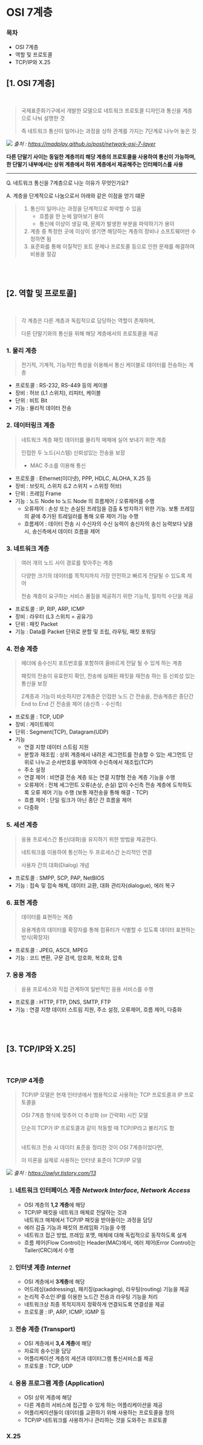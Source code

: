 # OSI 7계층
### 목차
- OSI 7계층
- 역할 및 프로토콜
- TCP/IP와 X.25


## [1. OSI 7계층]
<br/>

> 국제표준화기구에서 개발한 모델으로 네트워크 프로토콜 디자인과 통신을 계층으로 나눠 설명한 것
>
> 즉 네트워크 통신이 일어나는 과정을 상하 관계를 가지는 7단계로 나누어 놓은 것

![](https://madplay.github.io/img/post/2018-02-17-network-osi-7-layer-1.png)
*출처 : https://madplay.github.io/post/network-osi-7-layer*

**다른 단말기 사이는 동일한 계층끼리 해당 계층의 프로토콜을 사용하여 통신이 가능하며, 
<br/>한 단말기 내부에서는 상위 계층에서 하위 계층에서 제공해주는 인터페이스를 사용**

---
Q. 네트워크 통신을 7계층으로 나눈 이유가 무엇인가요?

A. 계층을 단계적으로 나눔으로서 아래와 같은 이점을 얻기 떄문 
> 1. 통신이 일어나는 과정을 단계적으로 파악할 수 있음
>    - 흐름을 한 눈에 알아보기 용이
>    - 통신에 이상이 생길 때, 문제가 발생한 부분을 파악하기가 용이
> 2. 계층 중 특정한 곳에 이상이 생기면 해당하는 계층의 장비나 소프트웨어만 수정하면 됨
> 3. 표준화를 통해 이질적인 포트 문제나 프로토콜 등으로 인한 문제를 해결하여 비용을 절감

<br/><br/>

## [2. 역할 및 프로토콜]
<br/>

> 각 계층은 다른 계층과 독립적으로 담당하는 역할이 존재하며,
>
> 다른 단말기와의 통신을 위해 해당 계층에서의 프로토콜을 제공

### 1. 물리 계층

> 전기적, 기계적, 기능적인 특성을 이용해서 통신 케이블로 데이터를 전송하는 계층

- 프로토콜 : RS-232, RS-449 등의 케이블
- 장비 : 허브 (L1 스위치), 리피터, 케이블
- 단위 : 비트 Bit
- 기능 : 물리적 데이터 전송

### 2. 데이터링크 계층

> 네트워크 계층 패킷 데이터를 물리적 매체에 실어 보내기 위한 계층
> 
> 인접한 두 노드(시스템) 신뢰성있는 전송을 보장
>
> - MAC 주소를 이용해 통신

- 프로토콜 : Ethernet(이더넷), PPP, HDLC, ALOHA, X.25 등
- 장비 : 브릿지, 스위치 (L2 스위치 = 스위칭 허브)
- 단위 : 프레임 Frame
- 기능 : 노드 Node to 노드 Node 의 흐름제어 / 오류제어를 수행
    - 오류제어 : 손상 또는 손실된 프레임을 검출 & 방지하기 위한 기능. 보통 프레임의 끝에 추가된 트레일러를 통해 오류 제어 기능 수행
    - 흐름제어 : 데이터 전송 시 수신자의 수신 능력이 송신자의 송신 능력보다 낮을 시, 송신측에서 데이터 흐름을 제어

### 3. 네트워크 계층

> 여러 개의 노드 사이 경로를 찾아주는 계층
> 
> 다양한 크기의 데이터를 목적지까지 가장 안전하고 빠르게 전달될 수 있도록 제어
>
> 전송 계층이 요구하는 서비스 품질을 제공하기 위한 기능적, 절차적 수단을 제공

- 프로토콜 : IP, RIP, ARP, ICMP
- 장비 : 라우터 (L3 스위치 = 공유기)
- 단위 : 패킷 Packet
- 기능 : Data를 Packet 단위로 분할 및 조립, 라우팅, 패킷 포워딩

### 4. 전송 계층

> 헤더에 송수신지 포트번호를 포함하여 올바르게 전달 될 수 있게 하는 계층
> 
> 패킷의 전송이 유효한지 확인, 전송에 실패된 패킷을 재전송 하는 등 신뢰성 있는 통신을 보장
> 
> 2계층과 기능이 비슷하지만 2계층은 인접한 노드 간 전송을, 전송계층은 종단간 End to End 간 전송을 제어 (송신측 - 수신측)

- 프로토콜 : TCP, UDP
- 장비 : 게이트웨이
- 단위 : Segment(TCP), Datagram(UDP)
- 기능
    - 연결 지향 데이터 스트림 지원
    - 분할과 재조립 : 상위 계층에서 내려온 세그먼트를 전송할 수 있는 세그먼트 단위로 나누고 순서번호를 부여하여 수신측에서 재조립(TCP)
    - 주소 설정
    - 연결 제어 : 비연결 전송 계층 또는 연결 지향형 전송 계층 기능을 수행
    - 오류제어 : 전체 세그먼트 오류(손상, 손실) 없이 수신측 전송 계층에 도착하도록 오류 제어 기능 수행 (보통 재전송을 통해 해결 - TCP)
    - 흐름 제어 : 단일 링크가 아닌 종단 간 흐름을 제어
    - 다중화

### 5. 세션 계층

> 응용 프로세스간 통신(대화)을 유지하기 위한 방법을 제공한다.
>
> 네트워크를 이용하여 통신하는 두 프로세스간 논리적인 연결
>
> 사용자 간의 대화(Dialog) 개념

- 프로토콜 : SMPP, SCP, PAP, NetBIOS
- 기능 : 접속 및 접속 해제, 데이터 교환, 대화 관리자(dialogue), 에러 복구

### 6. 표현 계층

> 데이터를 표현하는 계층 
>
> 응용계층의 데이터를 확장자를 통해 컴퓨터가 식별할 수 있도록 데이터 표현하는 방식(확장자)

- 프로토콜 : JPEG, ASCII, MPEG
- 기능 : 코드 변환, 구문 검색, 암호화, 복호화, 압축

### 7. 응용 계층

> 응용 프로세스와 직접 관계하여 일반적인 응용 서비스를 수행

- 프로토콜 : HTTP, FTP, DNS, SMTP, FTP
- 기능 : 연결 지향 데이터 스트림 지원, 주소 설정, 오류제어, 흐름 제어, 다중화

<br/><br/>

## [3. TCP/IP와 X.25]
<br/>

### TCP/IP 4계층

> TCP/IP 모델은 현재 인터넷에서 범용적으로 사용하는 TCP 프로토콜과 IP 프로토콜을 
> 
> OSI 7계층 형식에 맞추어 더 추상화 (or 간략화) 시킨 모델
> 
> 단순히 TCP가 IP 프로토콜과 같이 작동할 때 TCP/IP라고 불리기도 함<br/><br/>
> 
> 
> 네트워크 전송 시 데이터 표준을 정리한 것이 OSI 7계층이었다면, 
> 
> 이 이론을 실제로 사용하는 인터넷 표준이 TCP/IP 모델

![](https://img1.daumcdn.net/thumb/R1280x0/?scode=mtistory2&fname=https%3A%2F%2Fblog.kakaocdn.net%2Fdn%2FEhzi5%2FbtqErLLHrZY%2Fn4k4Uht5svcVVJWAGPVJfK%2Fimg.png)
*출처 : https://owlyr.tistory.com/13*

1. ### 네트워크 인터페이스 계층 *Network Interface, Network Access*
    - OSI 계층의 **1,2 계층**에 해당
    - TCP/IP 패킷을 네트워크 매체로 전달하는 것과 <br/>
    네트워크 매체에서 TCP/IP 패킷을 받아들이는 과정을 담당
    - 에러 검출 기능과 패킷의 프레임화 기능을 수행
    - 네트워크 접근 방법, 프레임 포맷, 매체에 대해 독립적으로 동작하도록 설계
    - 흐름 제어(Flow Control)는 Header(MAC)에서, 에러 제어(Error Control)는 Tailer(CRC)에서 수행

2. ### 인터넷 계층 *Internet*
    - OSI 계층에서 **3계층**에 해당
    - 어드레싱(addressing), 패키징(packaging), 라우팅(routing) 기능을 제공
    - 논리적 주소인 IP를 이용한 노드간 전송과 라우팅 기능을 처리
    - 네트워크상 최종 목적지까지 정확하게 연결되도록 연결성을 제공
    - 프로토콜 : IP, ARP, ICMP, IGMP 등

3. ### 전송 계층 (Transport)
    - OSI 계층에서 **3,4 계층**에 해당
    - 자료의 송수신을 담당
    - 어플리케이션 계층의 세션과 데이터그램 통신서비스를 제공
    - 프로토콜 : TCP, UDP

4. ### 응용 프로그램 계층 (Application)
    - OSI 상위 계층에 해당
    - 다른 계층의 서비스에 접근할 수 있게 하는 어플리케이션을 제공
    - 어플리케이션들이 데이터를 교환하기 위해 사용하는 프로토콜을 정의
    - TCP/IP 네트워크를 사용하거나 관리하는 것을 도와주는 프로토콜


### X.25
